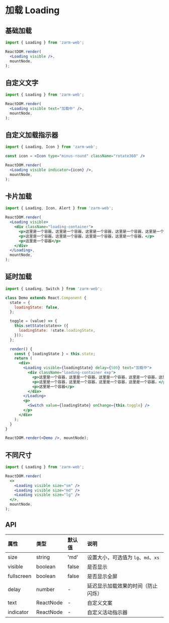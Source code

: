 # 加载 Loading 



## 基础加载

```jsx
import { Loading } from 'zarm-web';

ReactDOM.render(
  <Loading visible />,
  mountNode,
);
```



## 自定义文字

```jsx
import { Loading } from 'zarm-web';

ReactDOM.render( 
  <Loading visible text="加载中" />,
  mountNode,
);
```



## 自定义加载指示器

```jsx
import { Loading, Icon } from 'zarm-web';

const icon = <Icon type="minus-round" className="rotate360" />

ReactDOM.render( 
  <Loading visible indicator={icon} />,
  mountNode,
);
```



## 卡片加载

```jsx
import { Loading, Icon, Alert } from 'zarm-web';

ReactDOM.render( 
  <Loading visible>
    <div className="loading-container">
      <p>这里是一个容器，这里是一个容器，这里是一个容器，这里是一个容器，这里是一个容器，</p>
      <p>这里是一个容器，这里是一个容器，这里是一个容器，这里是一个容器，</p>
      <p>这里是一个容器</p>
    </div>
  </Loading>,
  mountNode,
);
```



## 延时加载

```jsx
import { Loading, Switch } from 'zarm-web';

class Demo extends React.Component {
  state = {
    loadingState: false,
  };

  toggle = (value) => {
    this.setState(state=> ({
      loadingState: !state.loadingState,
    }));
  };

  render() {
    const { loadingState } = this.state;
    return (
      <div> 
        <Loading visible={loadingState} delay={500} text="加载中">
          <div className="loading-container exp">
            <p>这里是一个容器，这里是一个容器，这里是一个容器，这里是一个容器，这里是一个容器，</p>
            <p>这里是一个容器，这里是一个容器，这里是一个容器，这里是一个容器，</p>
            <p>这里是一个容器</p>
          </div>
        </Loading>
        <p>
          <Switch value={loadingState} onChange={this.toggle} />
        </p>
      </div>
    );
  }
}

ReactDOM.render(<Demo />, mountNode);
```



## 不同尺寸

```jsx
import { Loading } from 'zarm-web';

ReactDOM.render(
  <>
    <Loading visible size="sm" />
    <Loading visible size="md" />
    <Loading visible size="lg" />
  </>,
  mountNode,
);
```



## API

| 属性 | 类型 | 默认值 | 说明 |
| :--- | :--- | :--- | :--- |
| size | string | 'md' | 设置大小，可选值为 `lg`、`md`、`xs`|
| visible | boolean | false | 是否显示 |
| fullscreen | boolean | false | 是否显示全屏 |
| delay | number | - | 延迟显示加载效果的时间（防止闪烁） |
| text | ReactNode | - | 自定义文案 |
| indicator | ReactNode | - | 自定义活动指示器 |
